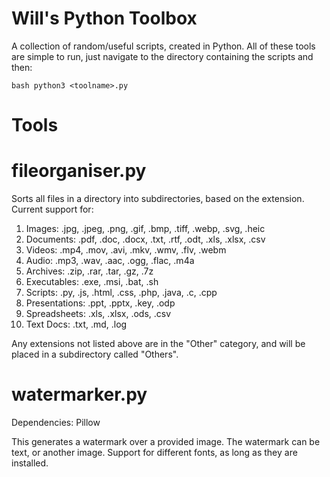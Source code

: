 # Will's Python Toolbox
A collection of random/useful scripts, created in Python.
All of these tools are simple to run, just navigate to the directory containing the scripts and then:

`bash
python3 <toolname>.py
`

# Tools

# fileorganiser.py

Sorts all files in a directory into subdirectories, based on the extension. Current support for:

<ol>
  <li>Images: .jpg, .jpeg, .png, .gif, .bmp, .tiff, .webp, .svg, .heic</li>
  <li>Documents: .pdf, .doc, .docx, .txt, .rtf, .odt, .xls, .xlsx, .csv</li>
  <li>Videos: .mp4, .mov, .avi, .mkv, .wmv, .flv, .webm</li>
  <li>Audio: .mp3, .wav, .aac, .ogg, .flac, .m4a</li>
  <li>Archives: .zip, .rar, .tar, .gz, .7z</li>
  <li>Executables: .exe, .msi, .bat, .sh</li>
  <li>Scripts: .py, .js, .html, .css, .php, .java, .c, .cpp</li>
  <li>Presentations: .ppt, .pptx, .key, .odp</li>
  <li>Spreadsheets: .xls, .xlsx, .ods, .csv</li>
  <li>Text Docs: .txt, .md, .log</li>
</ol>

Any extensions not listed above are in the "Other" category, and will be placed in a subdirectory called "Others".


# watermarker.py

Dependencies: Pillow

This generates a watermark over a provided image. The watermark can be text, or another image. Support for different fonts, as long as they are installed.

